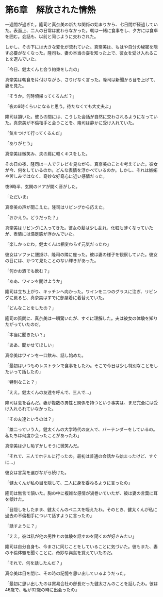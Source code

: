 # 第6章　解放された情熱

一週間が過ぎた。隆司と真奈美の新たな関係の始まりから、七日間が経過していた。表面上、二人の日常は変わらなかった。朝は一緒に食事をし、夕方には食卓を囲む。会話も、以前と同じように交わされた。

しかし、その下には大きな変化が流れていた。真奈美は、もはや自分の秘密を隠す必要がなくなった。隆司も、妻の本当の姿を知った上で、彼女を受け入れることを選んでいた。

「今日、健太くんと会う約束をしたの」

真奈美は朝食を片付けながら、さりげなく言った。隆司は新聞から目を上げて、妻を見た。

「そうか。何時頃帰ってくるんだ？」

「夜の9時くらいになると思う。待たなくても大丈夫よ」

隆司は頷いた。彼らの間には、こうした会話が自然に交わされるようになっていた。真奈美が不倫相手と会うことを、隆司は静かに受け入れていた。

「気をつけて行ってくるんだ」

「ありがとう」

真奈美は微笑み、夫の肩に軽くキスをした。

その日の夜、隆司は一人でテレビを見ながら、真奈美のことを考えていた。彼女が今、何をしているのか。どんな表情を浮かべているのか。しかし、それは嫉妬や苦しみではなく、奇妙な好奇心に近い感情だった。

夜9時半、玄関のドアが開く音がした。

「ただいま」

真奈美の声が聞こえた。隆司はリビングから応えた。

「おかえり。どうだった？」

真奈美はリビングに入ってきた。彼女の髪は少し乱れ、化粧も薄くなっていたが、表情には満足感が浮かんでいた。

「楽しかったわ。健太くんは相変わらず元気だったわ」

彼女はソファに腰掛け、隆司の隣に座った。彼は妻の様子を観察していた。彼女の目には、かつて見たことのない輝きがあった。

「何かお酒でも飲む？」

「ああ、ワインを開けようか」

隆司は立ち上がり、キッチンへ向かった。ワインを二つのグラスに注ぎ、リビングに戻ると、真奈美はすでに部屋着に着替えていた。

「どんなことをしたの？」

隆司の質問に、真奈美は一瞬驚いたが、すぐに理解した。夫は彼女の体験を知りたがっていたのだ。

「本当に聞きたい？」

「ああ、聞かせてほしい」

真奈美はワインを一口飲み、話し始めた。

「最初はいつものレストランで食事をしたわ。そこで今日は少し特別なことをしたいって話したの」

「特別なこと？」

「ええ。健太くんの友達を呼んで、三人で...」

隆司は息を呑んだ。妻が複数の男性と関係を持つという事実は、まだ完全には受け入れられていなかった。

「その友達というのは？」

「雄二っていう人。健太くんの大学時代の友人で、バーテンダーをしているの。私たちは何度か会ったことがあったわ」

真奈美は少し恥ずかしそうに微笑んだ。

「それで、三人でホテルに行ったの。最初は普通の会話から始まったけど、すぐに...」

彼女は言葉を選びながら続けた。

「健太くんが私の目を隠して、二人に身を委ねるように言ったの」

隆司は無言で頷いた。胸の中に複雑な感情が渦巻いていたが、彼は妻の言葉に耳を傾けた。

「目隠しをしたまま、健太くんのペニスを咥えたわ。そのとき、健太くんが私に過去の不倫相手について話すように言ったの」

「話すように？」

「ええ。彼は私が他の男性との体験を話すのを聞くのが好きみたい」

隆司は自分自身も、今まさに同じことをしていることに気づいた。彼もまた、妻の不倫体験を聞くことに、奇妙な興奮を覚えていたのだ。

「それで、何を話したんだ？」

真奈美は目を閉じ、その時の記憶を思い出しているようだった。

「最初に思い出したのは貿易会社の部長だった健太さんのことを話したわ。彼は46歳で、私が32歳の時に出会ったの」